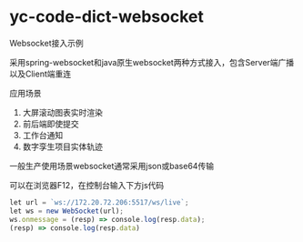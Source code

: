 # yc-code-dict-websocket

Websocket接入示例

采用spring-websocket和java原生websocket两种方式接入，包含Server端广播以及Client端重连

应用场景
1. 大屏滚动图表实时渲染
2. 前后端即使提交
3. 工作台通知
4. 数字孪生项目实体轨迹

一般生产使用场景websocket通常采用json或base64传输

可以在浏览器F12，在控制台输入下方js代码
```javascript
let url = `ws://172.20.72.206:5517/ws/live`;
let ws = new WebSocket(url);
ws.onmessage = (resp) => console.log(resp.data);
(resp) => console.log(resp.data)
```
